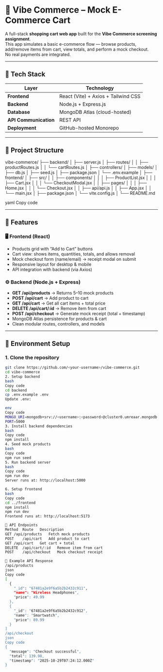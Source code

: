 # 🛒 Vibe Commerce – Mock E-Commerce Cart

A full-stack **shopping cart web app** built for the **Vibe Commerce screening assignment**.  
This app simulates a basic e-commerce flow — browse products, add/remove items from cart, view totals, and perform a mock checkout.  
No real payments are integrated.

---

## 🚀 Tech Stack

| Layer | Technology |
|--------|-------------|
| **Frontend** | React (Vite) + Axios + Tailwind CSS |
| **Backend** | Node.js + Express.js |
| **Database** | MongoDB Atlas (cloud-hosted) |
| **API Communication** | REST API |
| **Deployment** | GitHub-hosted Monorepo |

---

## 📁 Project Structure

vibe-commerce/
├── backend/
│ ├── server.js
│ ├── routes/
│ │ ├── productRoutes.js
│ │ └── cartRoutes.js
│ ├── controllers/
│ ├── models/
│ ├── db.js
│ ├── seed.js
│ ├── package.json
│ └── .env.example
│
├── frontend/
│ ├── src/
│ │ ├── components/
│ │ │ ├── ProductList.jsx
│ │ │ ├── Cart.jsx
│ │ │ └── CheckoutModal.jsx
│ │ ├── pages/
│ │ │ ├── Home.jsx
│ │ │ └── Checkout.jsx
│ │ ├── api/api.js
│ │ ├── App.jsx
│ │ └── main.jsx
│ ├── package.json
│ └── vite.config.js
│
└── README.md

yaml
Copy code

---

## 🧩 Features

### 🖥️ Frontend (React)
- Products grid with “Add to Cart” buttons  
- Cart view: shows items, quantities, totals, and allows removal  
- Mock checkout form (name/email) → receipt modal on submit  
- Responsive layout for desktop & mobile  
- API integration with backend (via Axios)

### ⚙️ Backend (Node.js + Express)
- **GET /api/products** → Returns 5–10 mock products  
- **POST /api/cart** → Add product to cart  
- **GET /api/cart** → Get all cart items + total price  
- **DELETE /api/cart/:id** → Remove item from cart  
- **POST /api/checkout** → Generate mock receipt (total + timestamp)  
- MongoDB Atlas persistence for products & cart  
- Clean modular routes, controllers, and models

---

## 🔐 Environment Setup

### 1. Clone the repository
```bash
git clone https://github.com/<your-username>/vibe-commerce.git
cd vibe-commerce
2. Setup backend
bash
Copy code
cd backend
cp .env.example .env
Update .env:

env
Copy code
MONGO_URI=mongodb+srv://<username>:<password>@cluster0.umreaar.mongodb.net/vibe_commerce?retryWrites=true&w=majority
PORT=5000
3. Install backend dependencies
bash
Copy code
npm install
4. Seed mock products
bash
Copy code
npm run seed
5. Run backend server
bash
Copy code
npm run dev
Server runs at: http://localhost:5000

6. Setup frontend
bash
Copy code
cd ../frontend
npm install
npm run dev
Frontend runs at: http://localhost:5173

📡 API Endpoints
Method	Route	Description
GET	/api/products	Fetch mock products
POST	/api/cart	Add product to cart
GET	/api/cart	Get cart + total
DELETE	/api/cart/:id	Remove item from cart
POST	/api/checkout	Mock checkout receipt

🧾 Example API Response
/api/products
json
Copy code
[
  {
    "_id": "67481a2e9f6a5b2b2432c911",
    "name": "Wireless Headphones",
    "price": 49.99
  },
  {
    "_id": "67481a2e9f6a5b2b2432c912",
    "name": "Smartwatch",
    "price": 89.99
  }
]
/api/checkout
json
Copy code
{
  "message": "Checkout successful",
  "total": 139.98,
  "timestamp": "2025-10-29T07:24:12.000Z"
}

